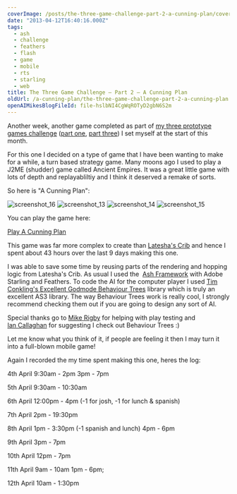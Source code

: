 ```yaml
---
coverImage: /posts/the-three-game-challenge-part-2-a-cunning-plan/cover.jpg
date: "2013-04-12T16:40:16.000Z"
tags:
  - ash
  - challenge
  - feathers
  - flash
  - game
  - mobile
  - rts
  - starling
  - web
title: The Three Game Challenge – Part 2 – A Cunning Plan
oldUrl: /a-cunning-plan/the-three-game-challenge-part-2-a-cunning-plan
openAIMikesBlogFileId: file-hslbNI4CgWqROTyD2gbN6S2m
---
```


Another week, another game completed as part of [my three prototype games challenge](/posts/the-three-game-challenge/) ([part one](/posts/the-three-game-challenge-part-1-lateshas-crib/), [part three](/posts/the-three-game-challenge-part-3-the-family-jewels/)) I set myself at the start of this month.

<!-- more -->

For this one I decided on a type of game that I have been wanting to make for a while, a turn based strategy game. Many moons ago I used to play a J2ME (shudder) game called Ancient Empires. It was a great little game with lots of depth and replayabliltiy and I think it deserved a remake of sorts.

So here is "A Cunning Plan":

![screenshot_16](https://www.mikecann.blog/wp-content/uploads/2013/04/screenshot_16-300x224.png) ![screenshot_13](https://www.mikecann.blog/wp-content/uploads/2013/04/screenshot_13-300x222.png)
![screenshot_14](https://www.mikecann.blog/wp-content/uploads/2013/04/screenshot_14-300x220.png) ![screenshot_15](https://www.mikecann.blog/wp-content/uploads/2013/04/screenshot_15-300x225.png)

You can play the game here:

[Play A Cunning Plan](/projects/acunningplan)

This game was far more complex to create than [Latesha's Crib](/posts/the-three-game-challenge-part-1-lateshas-crib/) and hence I spent about 43 hours over the last 9 days making this one.

I was able to save some time by reusing parts of the rendering and hopping logic from Latesha's Crib. As usual I used the  [Ash Framework](https://www.ashframework.org/) with Adobe Starling and Feathers. To code the AI for the computer player I used [Tim Conkling's Excellent Godmode Behaviour Trees](https://github.com/tconkling/godmode-as3) library which is truly an excellent AS3 library. The way Behaviour Trees work is really cool, I strongly recommend checking them out if you are going to design any sort of AI.

Special thanks go to [Mike Rigby](https://www.facebook.com/mikepaulrigby) for helping with play testing and [Ian Callaghan](https://www.facebook.com/ian.t.callaghan) for suggesting I check out Behaviour Trees :)

Let me know what you think of it, if people are feeling it then I may turn it into a full-blown mobile game!

Again I recorded the my time spent making this one, heres the log:

4th April
9:30am - 2pm
3pm - 7pm

5th April
9:30am - 10:30am

6th April
12:00pm - 4pm (-1 for josh, -1 for lunch &amp; spanish)

7th April
2pm - 19:30pm

8th April
1pm - 3:30pm (-1 spanish and lunch)
4pm - 6pm

9th April
3pm - 7pm

10th April
12pm - 7pm

11th April
9am - 10am
1pm - 6pm;

12th April
10am - 1:30pm
